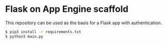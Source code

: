 # Flask on App Engine scaffold 

This repository can be used as the basis for a Flask app with authentication.

```sh
$ pip3 install -r requirements.txt
$ python3 main.py
```